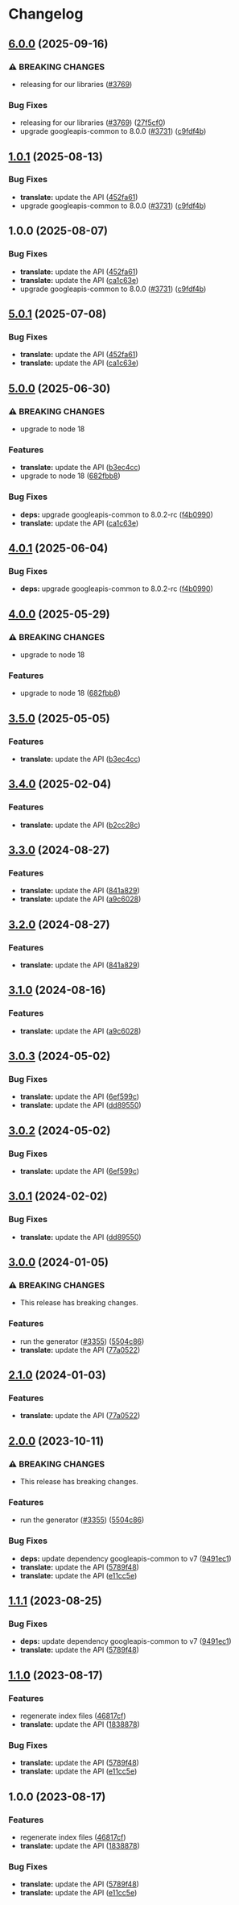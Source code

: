 # Changelog

## [6.0.0](https://github.com/googleapis/google-api-nodejs-client/compare/translate-v5.0.1...translate-v6.0.0) (2025-09-16)


### ⚠ BREAKING CHANGES

* releasing for our libraries ([#3769](https://github.com/googleapis/google-api-nodejs-client/issues/3769))

### Bug Fixes

* releasing for our libraries ([#3769](https://github.com/googleapis/google-api-nodejs-client/issues/3769)) ([27f5cf0](https://github.com/googleapis/google-api-nodejs-client/commit/27f5cf0a0190a5e8e8bf970f7a7cf77c409f093e))
* upgrade googleapis-common to 8.0.0  ([#3731](https://github.com/googleapis/google-api-nodejs-client/issues/3731)) ([c9fdf4b](https://github.com/googleapis/google-api-nodejs-client/commit/c9fdf4b34d6c9bcf608eee35dd281d4680be9797))

## [1.0.1](https://github.com/googleapis/google-api-nodejs-client/compare/translate-v1.0.0...translate-v1.0.1) (2025-08-13)


### Bug Fixes

* **translate:** update the API ([452fa61](https://github.com/googleapis/google-api-nodejs-client/commit/452fa61967b5777b40c25317e8b41bd20127c290))
* upgrade googleapis-common to 8.0.0  ([#3731](https://github.com/googleapis/google-api-nodejs-client/issues/3731)) ([c9fdf4b](https://github.com/googleapis/google-api-nodejs-client/commit/c9fdf4b34d6c9bcf608eee35dd281d4680be9797))

## 1.0.0 (2025-08-07)


### Bug Fixes

* **translate:** update the API ([452fa61](https://github.com/googleapis/google-api-nodejs-client/commit/452fa61967b5777b40c25317e8b41bd20127c290))
* **translate:** update the API ([ca1c63e](https://github.com/googleapis/google-api-nodejs-client/commit/ca1c63ed8367c7a41ddc990a0aa23aa3e439aaaf))
* upgrade googleapis-common to 8.0.0  ([#3731](https://github.com/googleapis/google-api-nodejs-client/issues/3731)) ([c9fdf4b](https://github.com/googleapis/google-api-nodejs-client/commit/c9fdf4b34d6c9bcf608eee35dd281d4680be9797))

## [5.0.1](https://github.com/googleapis/google-api-nodejs-client/compare/translate-v5.0.0...translate-v5.0.1) (2025-07-08)


### Bug Fixes

* **translate:** update the API ([452fa61](https://github.com/googleapis/google-api-nodejs-client/commit/452fa61967b5777b40c25317e8b41bd20127c290))
* **translate:** update the API ([ca1c63e](https://github.com/googleapis/google-api-nodejs-client/commit/ca1c63ed8367c7a41ddc990a0aa23aa3e439aaaf))

## [5.0.0](https://github.com/googleapis/google-api-nodejs-client/compare/translate-v4.0.1...translate-v5.0.0) (2025-06-30)


### ⚠ BREAKING CHANGES

* upgrade to node 18

### Features

* **translate:** update the API ([b3ec4cc](https://github.com/googleapis/google-api-nodejs-client/commit/b3ec4cc74bc3e622f1ffcb53a12ac6ce1db70768))
* upgrade to node 18 ([682fbb8](https://github.com/googleapis/google-api-nodejs-client/commit/682fbb869189ae92b3e9a194d37d0548af0c1f92))


### Bug Fixes

* **deps:** upgrade googleapis-common to 8.0.2-rc ([f4b0990](https://github.com/googleapis/google-api-nodejs-client/commit/f4b099071040cfbcfe4a2e7d487d45ee93b369e0))
* **translate:** update the API ([ca1c63e](https://github.com/googleapis/google-api-nodejs-client/commit/ca1c63ed8367c7a41ddc990a0aa23aa3e439aaaf))

## [4.0.1](https://github.com/googleapis/google-api-nodejs-client/compare/translate-v4.0.0...translate-v4.0.1) (2025-06-04)


### Bug Fixes

* **deps:** upgrade googleapis-common to 8.0.2-rc ([f4b0990](https://github.com/googleapis/google-api-nodejs-client/commit/f4b099071040cfbcfe4a2e7d487d45ee93b369e0))

## [4.0.0](https://github.com/googleapis/google-api-nodejs-client/compare/translate-v3.5.0...translate-v4.0.0) (2025-05-29)


### ⚠ BREAKING CHANGES

* upgrade to node 18

### Features

* upgrade to node 18 ([682fbb8](https://github.com/googleapis/google-api-nodejs-client/commit/682fbb869189ae92b3e9a194d37d0548af0c1f92))

## [3.5.0](https://github.com/googleapis/google-api-nodejs-client/compare/translate-v3.4.0...translate-v3.5.0) (2025-05-05)


### Features

* **translate:** update the API ([b3ec4cc](https://github.com/googleapis/google-api-nodejs-client/commit/b3ec4cc74bc3e622f1ffcb53a12ac6ce1db70768))

## [3.4.0](https://github.com/googleapis/google-api-nodejs-client/compare/translate-v3.3.0...translate-v3.4.0) (2025-02-04)


### Features

* **translate:** update the API ([b2cc28c](https://github.com/googleapis/google-api-nodejs-client/commit/b2cc28c90e1f92ce38333b6066bca68ec47a7095))

## [3.3.0](https://github.com/googleapis/google-api-nodejs-client/compare/translate-v3.2.0...translate-v3.3.0) (2024-08-27)


### Features

* **translate:** update the API ([841a829](https://github.com/googleapis/google-api-nodejs-client/commit/841a82938451a65ba84422285229061afbd7a5aa))
* **translate:** update the API ([a9c6028](https://github.com/googleapis/google-api-nodejs-client/commit/a9c60282a88cbfc6fc87840dde50da1b60ce19f8))

## [3.2.0](https://github.com/googleapis/google-api-nodejs-client/compare/translate-v3.1.0...translate-v3.2.0) (2024-08-27)


### Features

* **translate:** update the API ([841a829](https://github.com/googleapis/google-api-nodejs-client/commit/841a82938451a65ba84422285229061afbd7a5aa))

## [3.1.0](https://github.com/googleapis/google-api-nodejs-client/compare/translate-v3.0.3...translate-v3.1.0) (2024-08-16)


### Features

* **translate:** update the API ([a9c6028](https://github.com/googleapis/google-api-nodejs-client/commit/a9c60282a88cbfc6fc87840dde50da1b60ce19f8))

## [3.0.3](https://github.com/googleapis/google-api-nodejs-client/compare/translate-v3.0.2...translate-v3.0.3) (2024-05-02)


### Bug Fixes

* **translate:** update the API ([6ef599c](https://github.com/googleapis/google-api-nodejs-client/commit/6ef599c831d7a797b797faf3736ac6514d6bf5c0))
* **translate:** update the API ([dd89550](https://github.com/googleapis/google-api-nodejs-client/commit/dd895505b45d699de320175c9b4fce932f31117d))

## [3.0.2](https://github.com/googleapis/google-api-nodejs-client/compare/translate-v3.0.1...translate-v3.0.2) (2024-05-02)


### Bug Fixes

* **translate:** update the API ([6ef599c](https://github.com/googleapis/google-api-nodejs-client/commit/6ef599c831d7a797b797faf3736ac6514d6bf5c0))

## [3.0.1](https://github.com/googleapis/google-api-nodejs-client/compare/translate-v3.0.0...translate-v3.0.1) (2024-02-02)


### Bug Fixes

* **translate:** update the API ([dd89550](https://github.com/googleapis/google-api-nodejs-client/commit/dd895505b45d699de320175c9b4fce932f31117d))

## [3.0.0](https://github.com/googleapis/google-api-nodejs-client/compare/translate-v2.1.0...translate-v3.0.0) (2024-01-05)


### ⚠ BREAKING CHANGES

* This release has breaking changes.

### Features

* run the generator ([#3355](https://github.com/googleapis/google-api-nodejs-client/issues/3355)) ([5504c86](https://github.com/googleapis/google-api-nodejs-client/commit/5504c86fd61740886047320e2ed70f02a164acd7))
* **translate:** update the API ([77a0522](https://github.com/googleapis/google-api-nodejs-client/commit/77a05229d287e07fcad75c7d509cda29d5c41856))

## [2.1.0](https://github.com/googleapis/google-api-nodejs-client/compare/translate-v2.0.0...translate-v2.1.0) (2024-01-03)


### Features

* **translate:** update the API ([77a0522](https://github.com/googleapis/google-api-nodejs-client/commit/77a05229d287e07fcad75c7d509cda29d5c41856))

## [2.0.0](https://github.com/googleapis/google-api-nodejs-client/compare/translate-v1.1.1...translate-v2.0.0) (2023-10-11)


### ⚠ BREAKING CHANGES

* This release has breaking changes.

### Features

* run the generator ([#3355](https://github.com/googleapis/google-api-nodejs-client/issues/3355)) ([5504c86](https://github.com/googleapis/google-api-nodejs-client/commit/5504c86fd61740886047320e2ed70f02a164acd7))


### Bug Fixes

* **deps:** update dependency googleapis-common to v7 ([9491ec1](https://github.com/googleapis/google-api-nodejs-client/commit/9491ec1cdc3c413e7d73edcfcd59cf5c28a7c855))
* **translate:** update the API ([5789f48](https://github.com/googleapis/google-api-nodejs-client/commit/5789f485eae7d8b17c353e7f24185b0b31b6b80d))
* **translate:** update the API ([e11cc5e](https://github.com/googleapis/google-api-nodejs-client/commit/e11cc5eea636bd504866a61225bbefd8c7c98878))

## [1.1.1](https://github.com/googleapis/google-api-nodejs-client/compare/translate-v1.1.0...translate-v1.1.1) (2023-08-25)


### Bug Fixes

* **deps:** update dependency googleapis-common to v7 ([9491ec1](https://github.com/googleapis/google-api-nodejs-client/commit/9491ec1cdc3c413e7d73edcfcd59cf5c28a7c855))
* **translate:** update the API ([5789f48](https://github.com/googleapis/google-api-nodejs-client/commit/5789f485eae7d8b17c353e7f24185b0b31b6b80d))

## [1.1.0](https://github.com/googleapis/google-api-nodejs-client/compare/translate-v1.0.0...translate-v1.1.0) (2023-08-17)


### Features

* regenerate index files ([46817cf](https://github.com/googleapis/google-api-nodejs-client/commit/46817cfbbdb7030ef55c89dcd5dd54b85d14da5b))
* **translate:** update the API ([1838878](https://github.com/googleapis/google-api-nodejs-client/commit/1838878103aa387e14078a7b4c72ff04fce14d7a))


### Bug Fixes

* **translate:** update the API ([5789f48](https://github.com/googleapis/google-api-nodejs-client/commit/5789f485eae7d8b17c353e7f24185b0b31b6b80d))
* **translate:** update the API ([e11cc5e](https://github.com/googleapis/google-api-nodejs-client/commit/e11cc5eea636bd504866a61225bbefd8c7c98878))

## 1.0.0 (2023-08-17)


### Features

* regenerate index files ([46817cf](https://github.com/googleapis/google-api-nodejs-client/commit/46817cfbbdb7030ef55c89dcd5dd54b85d14da5b))
* **translate:** update the API ([1838878](https://github.com/googleapis/google-api-nodejs-client/commit/1838878103aa387e14078a7b4c72ff04fce14d7a))


### Bug Fixes

* **translate:** update the API ([5789f48](https://github.com/googleapis/google-api-nodejs-client/commit/5789f485eae7d8b17c353e7f24185b0b31b6b80d))
* **translate:** update the API ([e11cc5e](https://github.com/googleapis/google-api-nodejs-client/commit/e11cc5eea636bd504866a61225bbefd8c7c98878))
